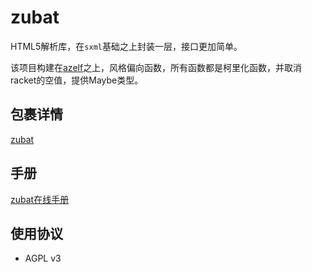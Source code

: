 zubat
=====

HTML5解析库，在`sxml`基础之上封装一层，接口更加简单。

该项目构建在[azelf](https://github.com/kalxd/azelf)之上，风格偏向函数，所有函数都是柯里化函数，并取消racket的空值，提供Maybe类型。

包裹详情
-----

[zubat](https://pkgs.racket-lang.org/package/zubat)

手册
-----

[zubat在线手册](https://docs.racket-lang.org/zubat/index.html)

使用协议
--------

* AGPL v3
